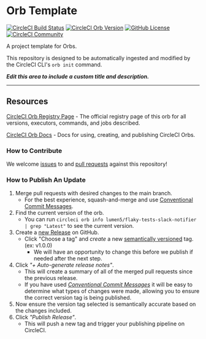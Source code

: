 # Orb Template


[![CircleCI Build Status](https://circleci.com/gh/Lumen5/flaky-test-slack-notifier-orb.svg?style=shield "CircleCI Build Status")](https://circleci.com/gh/Lumen5/flaky-test-slack-notifier-orb) [![CircleCI Orb Version](https://badges.circleci.com/orbs/lumen5/flaky-tests-slack-notifier.svg)](https://circleci.com/developer/orbs/orb/lumen5/flaky-tests-slack-notifier) [![GitHub License](https://img.shields.io/badge/license-MIT-lightgrey.svg)](https://raw.githubusercontent.com/Lumen5/flaky-test-slack-notifier-orb/master/LICENSE) [![CircleCI Community](https://img.shields.io/badge/community-CircleCI%20Discuss-343434.svg)](https://discuss.circleci.com/c/ecosystem/orbs)



A project template for Orbs.

This repository is designed to be automatically ingested and modified by the CircleCI CLI's `orb init` command.

_**Edit this area to include a custom title and description.**_

---

## Resources

[CircleCI Orb Registry Page](https://circleci.com/developer/orbs/orb/lumen5/flaky-tests-slack-notifier) - The official registry page of this orb for all versions, executors, commands, and jobs described.

[CircleCI Orb Docs](https://circleci.com/docs/orb-intro/#section=configuration) - Docs for using, creating, and publishing CircleCI Orbs.

### How to Contribute

We welcome [issues](https://github.com/Lumen5/flaky-test-slack-notifier-orb/issues) to and [pull requests](https://github.com/Lumen5/flaky-test-slack-notifier-orb/pulls) against this repository!

### How to Publish An Update
1. Merge pull requests with desired changes to the main branch.
    - For the best experience, squash-and-merge and use [Conventional Commit Messages](https://conventionalcommits.org/).
2. Find the current version of the orb.
    - You can run `circleci orb info lumen5/flaky-tests-slack-notifier | grep "Latest"` to see the current version.
3. Create a [new Release](https://github.com/Lumen5/flaky-test-slack-notifier-orb/releases/new) on GitHub.
    - Click "Choose a tag" and _create_ a new [semantically versioned](http://semver.org/) tag. (ex: v1.0.0)
      - We will have an opportunity to change this before we publish if needed after the next step.
4.  Click _"+ Auto-generate release notes"_.
    - This will create a summary of all of the merged pull requests since the previous release.
    - If you have used _[Conventional Commit Messages](https://conventionalcommits.org/)_ it will be easy to determine what types of changes were made, allowing you to ensure the correct version tag is being published.
5. Now ensure the version tag selected is semantically accurate based on the changes included.
6. Click _"Publish Release"_.
    - This will push a new tag and trigger your publishing pipeline on CircleCI.
